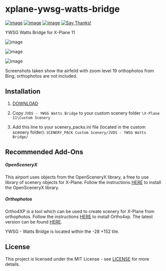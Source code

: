 # xplane-ywsg-watts-bridge
[![image](https://img.shields.io/badge/License-MIT-lightgrey.svg)](https://github.com/jvdspeare/xplane-ywsg-watts-bridge/blob/master/LICENSE)
[![image](https://img.shields.io/badge/XPlane-11-blue.svg)](https://www.x-plane.com/)
[![image](https://img.shields.io/badge/Editor-WED-red.svg)](https://developer.x-plane.com/tools/worldeditor/)
[![Say Thanks!](https://img.shields.io/badge/Say%20Thanks-!-1EAEDB.svg)](https://saythanks.io/to/jvdspeare)

YWSG Watts Bridge for X-Plane 11

![image](https://i.imgur.com/9kOhrB7.png)

![image](https://i.imgur.com/2pA0HmD.png)

![image](https://imgur.com/GyFVYWV.png)

Screenshots taken show the airfeild with zoom level 19 orthophotos from Bing, orthophotos are not included. 

## Installation
1. [DOWNLOAD](https://github.com/jvdspeare/xplane-ywsg-watts-bridge/archive/master.zip)

2. Copy `JVDS - YWSG Watts Bridge` to your custom scenery folder `\X-Plane 11\Custom Scenery`

3. Add this line to your scenery_packs.ini file (located in the custom scenery folder):
```SCENERY_PACK Custom Scenery/JVDS - YWSG Watts Bridge/```

## Recommended Add-Ons
##### OpenSceneryX
This airport uses objects from the OpenSceneryX library, a free to use library of scenery objects for X-Plane. 
Follow the instructions [HERE](https://www.opensceneryx.com/) to install the OpenSceneryX library.

##### Orthophotos
Ortho4XP is a tool which can be used to create scenery for X-Plane from orthophotos. Follow the instructions 
[HERE](https://forums.x-plane.org/index.php?/files/file/29120-ortho4xp/) to install Ortho4xp. The latest version can be found 
[HERE](https://github.com/oscarpilote/Ortho4XP).

YWSG - Watts Bridge is located within the -28 +152 tile.

## License
This project is licensed under the MIT License - see 
[LICENSE](https://github.com/jvdspeare/xplane-ywsg-watts-bridge/blob/master/LICENSE) for more details.
